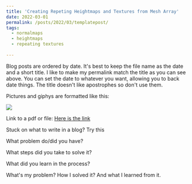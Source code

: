 ```yaml
---
title: 'Creating Repeting Heightmaps and Textures from Mesh Array'
date: 2022-03-01
permalink: /posts/2022/03/templatepost/
tags:
  - normalmaps
  - heightmaps
  - repeating textures 
  
---
```


Blog posts are ordered by date. It's best to keep the file name as the date and a short title. I like to make my permalink  match the title as you can see above. You can set the date to whatever you want, allowing you to back date things. The title doesn't like apostrophes so don't use them. 


 Pictures and giphys are formatted like this:

![](https://yoururl/images/filename.jpg)


Link to a pdf or file: 
[Here is the link](https://yoururl/files/filename.pdf) 

Stuck on what to write in a blog? Try this

What problem do/did you have? 

What steps did you take to solve it?

What did you learn in the process?

What's my problem?
How I solved it?
And what I learned from it. 